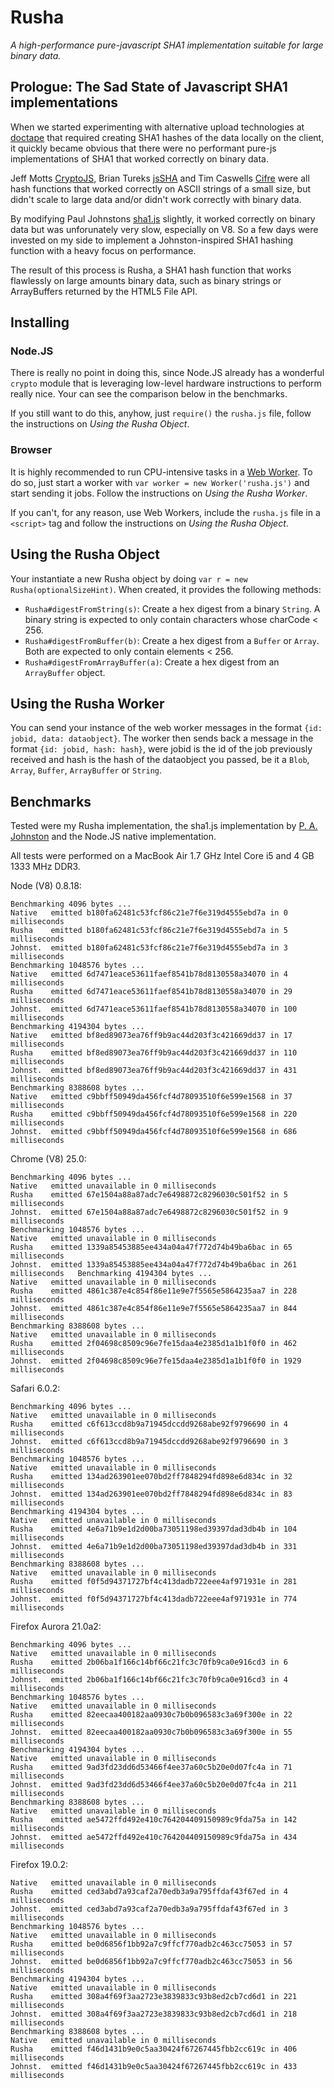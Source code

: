 # Rusha
*A high-performance pure-javascript SHA1 implementation suitable for large binary data.*

## Prologue: The Sad State of Javascript SHA1 implementations

When we started experimenting with alternative upload technologies at [doctape](http://doctape.com) that required creating SHA1 hashes of the data locally on the client, it quickly became obvious that there were no performant pure-js implementations of SHA1 that worked correctly on binary data.

Jeff Motts [CryptoJS](http://code.google.com/p/crypto-js/), Brian Tureks [jsSHA](http://caligatio.github.com/jsSHA/) and Tim Caswells [Cifre](http://github.com/openpeer/cifre) were all hash functions that worked correctly on ASCII strings of a small size, but didn't scale to large data and/or didn't work correctly with binary data.

By modifying Paul Johnstons [sha1.js](http://pajhome.org.uk/crypt/md5/sha1.html) slightly, it worked correctly on binary data but was unforunately very slow, especially on V8. So a few days were invested on my side to implement a Johnston-inspired SHA1 hashing function with a heavy focus on performance.

The result of this process is Rusha, a SHA1 hash function that works flawlessly on large amounts binary data, such as binary strings or ArrayBuffers returned by the HTML5 File API.

## Installing

### Node.JS

There is really no point in doing this, since Node.JS already has a wonderful `crypto` module that is leveraging low-level hardware instructions to perform really nice. Your can see the comparison below in the benchmarks.

If you still want to do this, anyhow, just `require()` the `rusha.js` file, follow the instructions on _Using the Rusha Object_.

### Browser

It is highly recommended to run CPU-intensive tasks in a [Web Worker](http://developer.mozilla.org/en-US/docs/DOM/Using_web_workers). To do so, just start a worker with `var worker = new Worker('rusha.js')` and start sending it jobs. Follow the instructions on _Using the Rusha Worker_.

If you can't, for any reason, use Web Workers, include the `rusha.js` file in a `<script>` tag and follow the instructions on _Using the Rusha Object_.

## Using the Rusha Object

Your instantiate a new Rusha object by doing `var r = new Rusha(optionalSizeHint)`. When created, it provides the following methods:

- `Rusha#digestFromString(s)`: Create a hex digest from a binary `String`. A binary string is expected to only contain characters whose charCode < 256.
- `Rusha#digestFromBuffer(b)`: Create a hex digest from a `Buffer` or `Array`. Both are expected to only contain elements < 256.
- `Rusha#digestFromArrayBuffer(a)`: Create a hex digest from an `ArrayBuffer` object.

## Using the Rusha Worker

You can send your instance of the web worker messages in the format `{id: jobid, data: dataobject}`. The worker then sends back a message in the format `{id: jobid, hash: hash}`, were jobid is the id of the job previously received and hash is the hash of the dataobject you passed, be it a `Blob`, `Array`, `Buffer`, `ArrayBuffer` or `String`.

## Benchmarks

Tested were my Rusha implementation, the sha1.js implementation by [P. A. Johnston](http://pajhome.org.uk/crypt/md5/sha1.html) and the Node.JS native implementation.

All tests were performed on a MacBook Air 1.7 GHz Intel Core i5 and 4 GB 1333 MHz DDR3.

Node (V8) 0.8.18:

	Benchmarking 4096 bytes ...
	Native   emitted b180fa62481c53fcf86c21e7f6e319d4555ebd7a in 0 milliseconds
	Rusha    emitted b180fa62481c53fcf86c21e7f6e319d4555ebd7a in 5 milliseconds
	Johnst.  emitted b180fa62481c53fcf86c21e7f6e319d4555ebd7a in 3 milliseconds
	Benchmarking 1048576 bytes ...
	Native   emitted 6d7471eace53611faef8541b78d8130558a34070 in 4 milliseconds
	Rusha    emitted 6d7471eace53611faef8541b78d8130558a34070 in 29 milliseconds
	Johnst.  emitted 6d7471eace53611faef8541b78d8130558a34070 in 100 milliseconds
	Benchmarking 4194304 bytes ...
	Native   emitted bf8ed89073ea76ff9b9ac44d203f3c421669dd37 in 17 milliseconds
	Rusha    emitted bf8ed89073ea76ff9b9ac44d203f3c421669dd37 in 110 milliseconds
	Johnst.  emitted bf8ed89073ea76ff9b9ac44d203f3c421669dd37 in 431 milliseconds
	Benchmarking 8388608 bytes ...
	Native   emitted c9bbff50949da456fcf4d78093510f6e599e1568 in 37 milliseconds
	Rusha    emitted c9bbff50949da456fcf4d78093510f6e599e1568 in 220 milliseconds
	Johnst.  emitted c9bbff50949da456fcf4d78093510f6e599e1568 in 686 milliseconds

Chrome (V8) 25.0:

	Benchmarking 4096 bytes ...
	Native   emitted unavailable in 0 milliseconds
	Rusha    emitted 67e1504a88a87adc7e6498872c8296030c501f52 in 5 milliseconds
	Johnst.  emitted 67e1504a88a87adc7e6498872c8296030c501f52 in 9 milliseconds
	Benchmarking 1048576 bytes ...
	Native   emitted unavailable in 0 milliseconds
	Rusha    emitted 1339a85453885ee434a04a47f772d74b49ba6bac in 65 milliseconds
	Johnst.  emitted 1339a85453885ee434a04a47f772d74b49ba6bac in 261 milliseconds 	Benchmarking 4194304 bytes ...
	Native   emitted unavailable in 0 milliseconds
	Rusha    emitted 4861c387e4c854f86e11e9e7f5565e5864235aa7 in 228 milliseconds
	Johnst.  emitted 4861c387e4c854f86e11e9e7f5565e5864235aa7 in 844 milliseconds
	Benchmarking 8388608 bytes ...
	Native   emitted unavailable in 0 milliseconds
	Rusha    emitted 2f04698c8509c96e7fe15daa4e2385d1a1b1f0f0 in 462 milliseconds
	Johnst.  emitted 2f04698c8509c96e7fe15daa4e2385d1a1b1f0f0 in 1929 milliseconds

Safari 6.0.2:

	Benchmarking 4096 bytes ...
	Native   emitted unavailable in 0 milliseconds
	Rusha    emitted c6f613ccd8b9a71945dccdd9268abe92f9796690 in 4 milliseconds
	Johnst.  emitted c6f613ccd8b9a71945dccdd9268abe92f9796690 in 3 milliseconds
	Benchmarking 1048576 bytes ...
	Native   emitted unavailable in 0 milliseconds
	Rusha    emitted 134ad263901ee070bd2ff7848294fd898e6d834c in 32 milliseconds
	Johnst.  emitted 134ad263901ee070bd2ff7848294fd898e6d834c in 83 milliseconds
	Benchmarking 4194304 bytes ...
	Native   emitted unavailable in 0 milliseconds
	Rusha    emitted 4e6a71b9e1d2d00ba73051198ed39397dad3db4b in 104 milliseconds
	Johnst.  emitted 4e6a71b9e1d2d00ba73051198ed39397dad3db4b in 331 milliseconds
	Benchmarking 8388608 bytes ...
	Native   emitted unavailable in 0 milliseconds
	Rusha    emitted f0f5d94371727bf4c413dadb722eee4af971931e in 281 milliseconds
	Johnst.  emitted f0f5d94371727bf4c413dadb722eee4af971931e in 774 milliseconds

Firefox Aurora 21.0a2:

	Benchmarking 4096 bytes ...
	Native   emitted unavailable in 0 milliseconds
	Rusha    emitted 2b06ba1f166c14bf66c21fc3c70fb9ca0e916cd3 in 6 milliseconds
	Johnst.  emitted 2b06ba1f166c14bf66c21fc3c70fb9ca0e916cd3 in 4 milliseconds
	Benchmarking 1048576 bytes ...
	Native   emitted unavailable in 0 milliseconds
	Rusha    emitted 82eecaa400182aa0930c7b0b096583c3a69f300e in 22 milliseconds
	Johnst.  emitted 82eecaa400182aa0930c7b0b096583c3a69f300e in 55 milliseconds
	Benchmarking 4194304 bytes ...
	Native   emitted unavailable in 0 milliseconds
	Rusha    emitted 9ad3fd23dd6d53466f4ee37a60c5b20e0d07fc4a in 71 milliseconds
	Johnst.  emitted 9ad3fd23dd6d53466f4ee37a60c5b20e0d07fc4a in 211 milliseconds
	Benchmarking 8388608 bytes ...
	Native   emitted unavailable in 0 milliseconds
	Rusha    emitted ae5472ffd492e410c764204409150989c9fda75a in 142 milliseconds
	Johnst.  emitted ae5472ffd492e410c764204409150989c9fda75a in 434 milliseconds

Firefox 19.0.2:

	Native   emitted unavailable in 0 milliseconds
	Rusha    emitted ced3abd7a93caf2a70edb3a9a795ffdaf43f67ed in 4 milliseconds
	Johnst.  emitted ced3abd7a93caf2a70edb3a9a795ffdaf43f67ed in 3 milliseconds
	Benchmarking 1048576 bytes ...
	Native   emitted unavailable in 0 milliseconds
	Rusha    emitted be0d6856f1bb92a7c9ffcf770adb2c463cc75053 in 57 milliseconds
	Johnst.  emitted be0d6856f1bb92a7c9ffcf770adb2c463cc75053 in 56 milliseconds
	Benchmarking 4194304 bytes ...
	Native   emitted unavailable in 0 milliseconds
	Rusha    emitted 308a4f69f3aa2723e3839833c93b8ed2cb7cd6d1 in 221 milliseconds
	Johnst.  emitted 308a4f69f3aa2723e3839833c93b8ed2cb7cd6d1 in 218 milliseconds
	Benchmarking 8388608 bytes ...
	Native   emitted unavailable in 0 milliseconds
	Rusha    emitted f46d1431b9e0c5aa30424f67267445fbb2cc619c in 406 milliseconds
	Johnst.  emitted f46d1431b9e0c5aa30424f67267445fbb2cc619c in 433 milliseconds